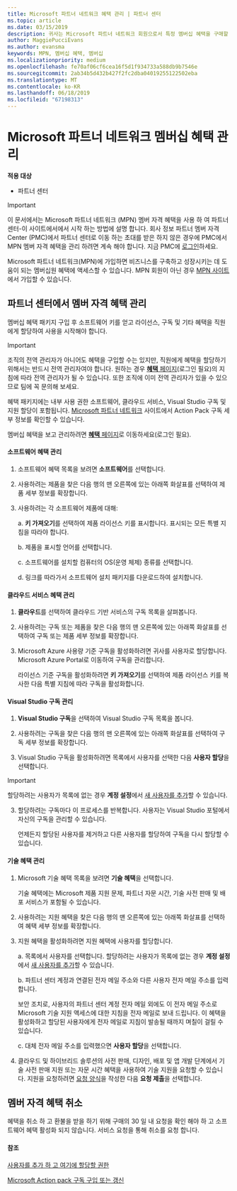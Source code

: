```yaml
---
title: Microsoft 파트너 네트워크 혜택 관리 | 파트너 센터
ms.topic: article
ms.date: 03/15/2019
description: 귀사는 Microsoft 파트너 네트워크 회원으로서 특정 멤버십 혜택을 구매할 자격이 있습니다. 활성화 하 고 파트너 센터에서 멤버 자격 혜택을 관리 하는 방법에 설명 합니다.
author: MaggiePucciEvans
ms.author: evansma
keywords: MPN, 멤버십 혜택, 멤버십
ms.localizationpriority: medium
ms.openlocfilehash: fe70af06cf6cea16f5d1f934733a588db9b7546e
ms.sourcegitcommit: 2ab34b5d432b427f2fc2dba04019255122502eba
ms.translationtype: MT
ms.contentlocale: ko-KR
ms.lasthandoff: 06/18/2019
ms.locfileid: "67198313"
---
```

# <a name="manage-your-microsoft-partner-network-membership-benefits"></a>Microsoft 파트너 네트워크 멤버십 혜택 관리

**적용 대상**

-  파트너 센터

>[!IMPORTANT]
>이 문서에서는 Microsoft 파트너 네트워크 (MPN) 멤버 자격 혜택을 사용 하 여 파트너 센터-이 사이트에서에서 시작 하는 방법에 설명 합니다. 회사 정보 파트너 멤버 자격 Center (PMC)에서 파트너 센터로 이동 하는 초대를 받은 하지 않은 경우에 PMC에서 MPN 멤버 자격 혜택을 관리 하려면 계속 해야 합니다. 지금 PMC에 [로그인](https://partner.microsoft.com/_login?authType=OpenIdConnect)하세요.   

Microsoft 파트너 네트워크(MPN)에 가입하면 비즈니스를 구축하고 성장시키는 데 도움이 되는 멤버십원 혜택에 액세스할 수 있습니다. MPN 회원이 아닌 경우 [MPN 사이트](https://partner.microsoft.com/membership)에서 가입할 수 있습니다.


## <a name="manage-your-membership-benefits-in-the-partner-center"></a>파트너 센터에서 멤버 자격 혜택 관리

멤버십 혜택 패키지 구입 후 소프트웨어 키를 얻고 라이선스, 구독 및 기타 혜택을 직원에게 할당하여 사용을 시작해야 합니다. 

>[!IMPORTANT]
>조직의 전역 관리자가 아니어도 혜택을 구입할 수는 있지만, 직원에게 혜택을 할당하기 위해서는 반드시 전역 관리자여야 합니다.  원하는 경우 [**혜택** 페이지](https://partnercenter.microsoft.com/pcv/partnership/benefits)(로그인 필요)의 지침에 따라 전역 관리자가 될 수 있습니다. 또한 조직에 이미 전역 관리자가 있을 수 있으므로 팀에 꼭 문의해 보세요.

혜택 패키지에는 내부 사용 권한 소프트웨어, 클라우드 서비스, Visual Studio 구독 및 지원 할당이 포함됩니다. [Microsoft 파트너 네트워크](https://partner.microsoft.com/membership/internal-use-software) 사이트에서 Action Pack 구독 세부 정보를 확인할 수 있습니다.  

멤버십 혜택을 보고 관리하려면 [**혜택** 페이지](https://partnercenter.microsoft.com/pcv/partnership/benefits)로 이동하세요(로그인 필요).

#### <a name="manage-software-benefits"></a>소프트웨어 혜택 관리

1.  소프트웨어 혜택 목록을 보려면 **소프트웨어**를 선택합니다. 

2.  사용하려는 제품을 찾은 다음 행의 맨 오른쪽에 있는 아래쪽 화살표를 선택하여 제품 세부 정보를 확장합니다. 

3. 사용하려는 각 소프트웨어 제품에 대해:

    a. **키 가져오기**를 선택하여 제품 라이선스 키를 표시합니다. 표시되는 모든 특별 지침을 따라야 합니다.

    b. 제품을 표시할 언어를 선택합니다.

    c. 소프트웨어를 설치할 컴퓨터의 OS(운영 체제) 종류를 선택합니다.

    d. 링크를 따라가서 소프트웨어 설치 패키지를 다운로드하여 설치합니다.


#### <a name="manage-cloud-services-benefits"></a>클라우드 서비스 혜택 관리

1. **클라우드**를 선택하여 클라우드 기반 서비스의 구독 목록을 살펴봅니다.

2. 사용하려는 구독 또는 제품을 찾은 다음 행의 맨 오른쪽에 있는 아래쪽 화살표를 선택하여 구독 또는 제품 세부 정보를 확장합니다. 

3. Microsoft Azure 사용량 기준 구독을 활성화하려면 귀사를 사용자로 할당합니다. Microsoft Azure Portal로 이동하여 구독을 관리합니다.

    라이선스 기준 구독을 활성화하려면 **키 가져오기**를 선택하여 제품 라이선스 키를 복사한 다음 특별 지침에 따라 구독을 활성화합니다.  


#### <a name="manage-visual-studio-subscriptions"></a>Visual Studio 구독 관리

1. **Visual Studio 구독**을 선택하여 Visual Studio 구독 목록을 봅니다. 

2. 사용하려는 구독을 찾은 다음 행의 맨 오른쪽에 있는 아래쪽 화살표를 선택하여 구독 세부 정보를 확장합니다. 

3. Visual Studio 구독을 활성화하려면 목록에서 사용자를 선택한 다음 **사용자 할당**을 선택합니다. 

> [!IMPORTANT]  
> 할당하려는 사용자가 목록에 없는 경우 **계정 설정**에서 [새 사용자를 추가](create-user-accounts-and-set-permissions.md)할 수 있습니다.

3. 할당하려는 구독마다 이 프로세스를 반복합니다. 사용자는 Visual Studio 포털에서 자신의 구독을 관리할 수 있습니다. 

    언제든지 할당된 사용자를 제거하고 다른 사용자를 할당하여 구독을 다시 할당할 수 있습니다. 

#### <a name="manage-technical-benefits"></a>기술 혜택 관리

1. Microsoft 기술 혜택 목록을 보려면 **기술 혜택**을 선택합니다.

    기술 혜택에는 Microsoft 제품 지원 문제, 파트너 자문 시간, 기술 사전 판매 및 배포 서비스가 포함될 수 있습니다.   

2. 사용하려는 지원 혜택을 찾은 다음 행의 맨 오른쪽에 있는 아래쪽 화살표를 선택하여 혜택 세부 정보를 확장합니다. 

3. 지원 혜택을 활성화하려면 지원 혜택에 사용자를 할당합니다. 
   
    a.  목록에서 사용자를 선택합니다. 할당하려는 사용자가 목록에 없는 경우 **계정 설정**에서 [새 사용자를 추가](create-user-accounts-and-set-permissions.md)할 수 있습니다.

    b.  파트너 센터 계정과 연결된 전자 메일 주소와 다른 사용자 전자 메일 주소를 입력합니다. 
    
    보안 조치로, 사용자의 파트너 센터 계정 전자 메일 외에도 이 전자 메일 주소로 Microsoft 기술 지원 액세스에 대한 지침을 전자 메일로 보내 드립니다. 이 혜택을 활성화하고 할당된 사용자에게 전자 메일로 지침이 발송될 때까지 며칠이 걸릴 수 있습니다.    
    
    c.  대체 전자 메일 주소를 입력했으면 **사용자 할당**을 선택합니다. 

4. 클라우드 및 하이브리드 솔루션의 사전 판매, 디자인, 배포 및 앱 개발 단계에서 기술 사전 판매 지원 또는 자문 시간 혜택을 사용하여 기술 지원을 요청할 수 있습니다. 지원을 요청하려면 [요청 양식](https://partnercenter.microsoft.com/pcv/partnership/benefits/createadvisoryhoursservicerequest
)을 작성한 다음 **요청 제출**을 선택합니다.

## <a name="cancel-a-membership-benefit"></a>멤버 자격 혜택 취소

혜택을 취소 하 고 환불을 받을 하기 위해 구매의 30 일 내 요청을 확인 해야 하 고 소프트웨어 혜택 활성화 되지 않습니다. 서비스 요청을 통해 취소를 요청 합니다.


#### <a name="see-also"></a>참조

[사용자를 추가 하 고 여기에 할당할 권한](create-user-accounts-and-set-permissions.md)

[Microsoft Action pack 구독 구입 또는 갱신](mpn-get-action-pack.md)


